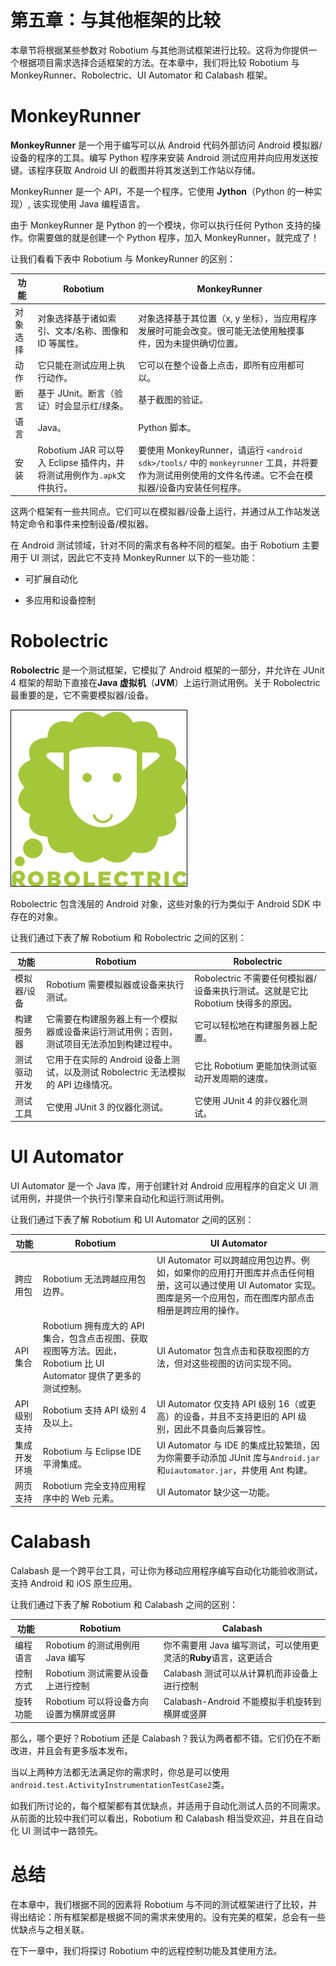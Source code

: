 # 第五章：与其他框架的比较

本章节将根据某些参数对 Robotium 与其他测试框架进行比较。这将为你提供一个根据项目需求选择合适框架的方法。在本章中，我们将比较 Robotium 与 MonkeyRunner、Robolectric、UI Automator 和 Calabash 框架。

# MonkeyRunner

**MonkeyRunner** 是一个用于编写可以从 Android 代码外部访问 Android 模拟器/设备的程序的工具。编写 Python 程序来安装 Android 测试应用并向应用发送按键。该程序获取 Android UI 的截图并将其发送到工作站以存储。

MonkeyRunner 是一个 API，不是一个程序。它使用 **Jython**（Python 的一种实现）, 该实现使用 Java 编程语言。

由于 MonkeyRunner 是 Python 的一个模块，你可以执行任何 Python 支持的操作。你需要做的就是创建一个 Python 程序，加入 MonkeyRunner，就完成了！

让我们看看下表中 Robotium 与 MonkeyRunner 的区别：

| 功能 | Robotium | MonkeyRunner |
| --- | --- | --- |
| 对象选择 | 对象选择基于诸如索引、文本/名称、图像和 ID 等属性。 | 对象选择基于其位置（x, y 坐标），当应用程序发展时可能会改变。很可能无法使用触摸事件，因为未提供确切位置。 |
| 动作 | 它只能在测试应用上执行动作。 | 它可以在整个设备上点击，即所有应用都可以。 |
| 断言 | 基于 JUnit。断言（验证）时会显示红/绿条。 | 基于截图的验证。 |
| 语言 | Java。 | Python 脚本。 |
| 安装 | Robotium JAR 可以导入 Eclipse 插件内，并将测试用例作为`.apk`文件执行。 | 要使用 MonkeyRunner，请运行 `<android sdk>/tools/` 中的 `monkeyrunner` 工具，并将要作为测试用例使用的文件名传递。它不会在模拟器/设备内安装任何程序。 |

这两个框架有一些共同点。它们可以在模拟器/设备上运行，并通过从工作站发送特定命令和事件来控制设备/模拟器。

在 Android 测试领域，针对不同的需求有各种不同的框架。由于 Robotium 主要用于 UI 测试，因此它不支持 MonkeyRunner 以下的一些功能：

+   可扩展自动化

+   多应用和设备控制

# Robolectric

**Robolectric** 是一个测试框架，它模拟了 Android 框架的一部分，并允许在 JUnit 4 框架的帮助下直接在**Java 虚拟机**（**JVM**）上运行测试用例。关于 Robolectric 最重要的是，它不需要模拟器/设备。

![Robolectric](img/8010OS_05_01.jpg)

Robolectric 包含浅层的 Android 对象，这些对象的行为类似于 Android SDK 中存在的对象。

让我们通过下表了解 Robotium 和 Robolectric 之间的区别：

| 功能 | Robotium | Robolectric |
| --- | --- | --- |
| 模拟器/设备 | Robotium 需要模拟器或设备来执行测试。 | Robolectric 不需要任何模拟器/设备来执行测试。这就是它比 Robotium 快得多的原因。 |
| 构建服务器 | 它需要在构建服务器上有一个模拟器或设备来运行测试用例；否则，测试项目无法添加到构建过程中。 | 它可以轻松地在构建服务器上配置。 |
| 测试驱动开发 | 它用于在实际的 Android 设备上测试，以及测试 Robolectric 无法模拟的 API 边缘情况。 | 它比 Robotium 更能加快测试驱动开发周期的速度。 |
| 测试工具 | 它使用 JUnit 3 的仪器化测试。 | 它使用 JUnit 4 的非仪器化测试。 |

# UI Automator

UI Automator 是一个 Java 库，用于创建针对 Android 应用程序的自定义 UI 测试用例，并提供一个执行引擎来自动化和运行测试用例。

让我们通过下表了解 Robotium 和 UI Automator 之间的区别：

| 功能 | Robotium | UI Automator |
| --- | --- | --- |
| 跨应用包 | Robotium 无法跨越应用包边界。 | UI Automator 可以跨越应用包边界。例如，如果你的应用打开图库并点击任何相册，这可以通过使用 UI Automator 实现。图库是另一个应用包，而在图库内部点击相册是跨应用的操作。 |
| API 集合 | Robotium 拥有庞大的 API 集合，包含点击视图、获取视图等方法。因此，Robotium 比 UI Automator 提供了更多的测试控制。 | UI Automator 包含点击和获取视图的方法，但对这些视图的访问实现不同。 |
| API 级别支持 | Robotium 支持 API 级别 4 及以上。 | UI Automator 仅支持 API 级别 16（或更高）的设备，并且不支持更旧的 API 级别，因此不具备向后兼容性。 |
| 集成开发环境 | Robotium 与 Eclipse IDE 平滑集成。 | UI Automator 与 IDE 的集成比较繁琐，因为你需要手动添加 JUnit 库与`Android.jar`和`uiautomator.jar`，并使用 Ant 构建。 |
| 网页支持 | Robotium 完全支持应用程序中的 Web 元素。 | UI Automator 缺少这一功能。 |

# Calabash

Calabash 是一个跨平台工具，可让你为移动应用程序编写自动化功能验收测试，支持 Android 和 iOS 原生应用。

让我们通过下表了解 Robotium 和 Calabash 之间的区别：

| 功能 | Robotium | Calabash |
| --- | --- | --- |
| 编程语言 | Robotium 的测试用例用 Java 编写 | 你不需要用 Java 编写测试，可以使用更灵活的**Ruby**语言，这更适合 |
| 控制方式 | Robotium 测试需要从设备上进行控制 | Calabash 测试可以从计算机而非设备上进行控制 |
| 旋转功能 | Robotium 可以将设备方向设置为横屏或竖屏 | Calabash-Android 不能模拟手机旋转到横屏或竖屏 |

那么，哪个更好？Robotium 还是 Calabash？我认为两者都不错。它们仍在不断改进，并且会有更多版本发布。

当以上两种方法都无法满足你的需求时，你总是可以使用`android.test.ActivityInstrumentationTestCase2`类。

如我们所讨论的，每个框架都有其优缺点，并适用于自动化测试人员的不同需求。从前面的比较中我们可以看出，Robotium 和 Calabash 相当受欢迎，并且在自动化 UI 测试中一路领先。

# 总结

在本章中，我们根据不同的因素将 Robotium 与不同的测试框架进行了比较，并得出结论：所有框架都是根据不同的需求来使用的。没有完美的框架，总会有一些优缺点与之相关联。

在下一章中，我们将探讨 Robotium 中的远程控制功能及其使用方法。
